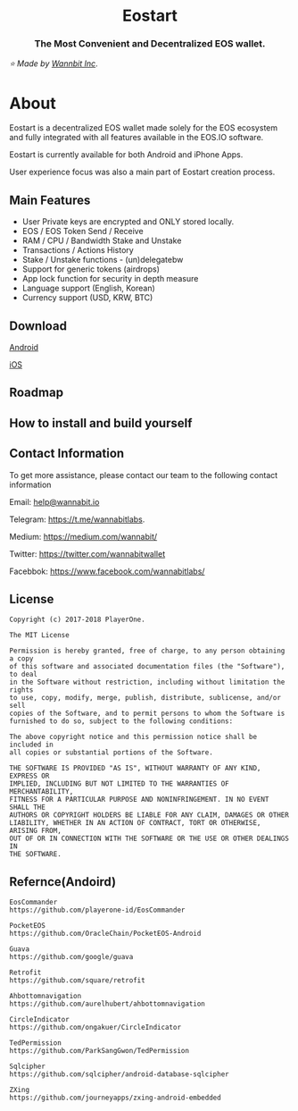 <h1 align="center">
  <br>
  Eostart
  <br>
</h1>
<h3 align="center">
The Most Convenient and Decentralized EOS wallet.
</h3>

*:star: Made by [Wannbit Inc](https://www.wannabit.io/)*.

# About

Eostart is a decentralized EOS wallet made solely for the EOS ecosystem and fully integrated with all features available in the EOS.IO software.
 
Eostart is currently available for both Android and iPhone Apps.

User experience focus was also a main part of Eostart creation process.  

## Main Features

- User Private keys are encrypted and ONLY stored locally.
- EOS / EOS Token Send / Receive
- RAM / CPU / Bandwidth Stake and Unstake
- Transactions / Actions History
- Stake / Unstake functions - (un)delegatebw
- Support for generic tokens (airdrops)
- App lock function for security in depth measure
- Language support (English, Korean)
- Currency support (USD, KRW, BTC)

## Download

[Android](https://play.google.com/store/apps/details?id=wannabit.io.eoswallet)

[iOS](https://itunes.apple.com/kr/app/eostart-wallet-for-eos/id1444837798)

## Roadmap


## How to install and build yourself


## Contact Information

To get more assistance, please contact our team to the following contact information

Email: help@wannabit.io 

Telegram: https://t.me/wannabitlabs.

Medium: https://medium.com/wannabit/

Twitter: https://twitter.com/wannabitwallet

Facebbok: https://www.facebook.com/wannabitlabs/



## License

    Copyright (c) 2017-2018 PlayerOne.

    The MIT License

    Permission is hereby granted, free of charge, to any person obtaining a copy
    of this software and associated documentation files (the "Software"), to deal
    in the Software without restriction, including without limitation the rights
    to use, copy, modify, merge, publish, distribute, sublicense, and/or sell
    copies of the Software, and to permit persons to whom the Software is
    furnished to do so, subject to the following conditions:

    The above copyright notice and this permission notice shall be included in
    all copies or substantial portions of the Software.

    THE SOFTWARE IS PROVIDED "AS IS", WITHOUT WARRANTY OF ANY KIND, EXPRESS OR
    IMPLIED, INCLUDING BUT NOT LIMITED TO THE WARRANTIES OF MERCHANTABILITY,
    FITNESS FOR A PARTICULAR PURPOSE AND NONINFRINGEMENT. IN NO EVENT SHALL THE
    AUTHORS OR COPYRIGHT HOLDERS BE LIABLE FOR ANY CLAIM, DAMAGES OR OTHER
    LIABILITY, WHETHER IN AN ACTION OF CONTRACT, TORT OR OTHERWISE, ARISING FROM,
    OUT OF OR IN CONNECTION WITH THE SOFTWARE OR THE USE OR OTHER DEALINGS IN
    THE SOFTWARE.
    
    
## Refernce(Andoird)

    EosCommander
    https://github.com/playerone-id/EosCommander

    PocketEOS
    https://github.com/OracleChain/PocketEOS-Android

    Guava
    https://github.com/google/guava

    Retrofit
    https://github.com/square/retrofit

    Ahbottomnavigation
    https://github.com/aurelhubert/ahbottomnavigation

    CircleIndicator
    https://github.com/ongakuer/CircleIndicator

    TedPermission
    https://github.com/ParkSangGwon/TedPermission

    Sqlcipher
    https://github.com/sqlcipher/android-database-sqlcipher

    ZXing
    https://github.com/journeyapps/zxing-android-embedded
